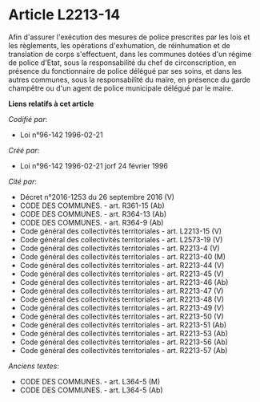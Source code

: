 # Article L2213-14

Afin d'assurer l'exécution des mesures de police prescrites par les lois et les règlements, les opérations d'exhumation, de
réinhumation et de translation de corps s'effectuent, dans les communes dotées d'un régime de police d'Etat, sous la
responsabilité du chef de circonscription, en présence du fonctionnaire de police délégué par ses soins, et dans les autres
communes, sous la responsabilité du maire, en présence du garde champêtre ou d'un agent de police municipale délégué par le
maire.

**Liens relatifs à cet article**

_Codifié par_:

  - Loi n°96-142 1996-02-21

_Créé par_:

  - Loi n°96-142 1996-02-21 jorf 24 février 1996

_Cité par_:

  - Décret n°2016-1253 du 26 septembre 2016 (V)
  - CODE DES COMMUNES. - art. R361-15 (Ab)
  - CODE DES COMMUNES. - art. R364-13 (Ab)
  - CODE DES COMMUNES. - art. R364-9 (Ab)
  - Code général des collectivités territoriales - art. L2213-15 (V)
  - Code général des collectivités territoriales - art. L2573-19 (V)
  - Code général des collectivités territoriales - art. R2213-4 (V)
  - Code général des collectivités territoriales - art. R2213-40 (M)
  - Code général des collectivités territoriales - art. R2213-44 (V)
  - Code général des collectivités territoriales - art. R2213-45 (V)
  - Code général des collectivités territoriales - art. R2213-46 (Ab)
  - Code général des collectivités territoriales - art. R2213-47 (V)
  - Code général des collectivités territoriales - art. R2213-48 (V)
  - Code général des collectivités territoriales - art. R2213-49 (V)
  - Code général des collectivités territoriales - art. R2213-50 (V)
  - Code général des collectivités territoriales - art. R2213-51 (Ab)
  - Code général des collectivités territoriales - art. R2213-53 (Ab)
  - Code général des collectivités territoriales - art. R2213-56 (Ab)
  - Code général des collectivités territoriales - art. R2213-57 (Ab)

_Anciens textes_:

  - CODE DES COMMUNES. - art. L364-5 (M)
  - CODE DES COMMUNES. - art. L364-5 (Ab)
